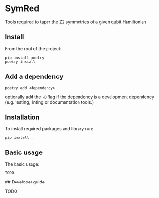 # SymRed
Tools required to taper the Z2 symmetries of a given qubit Hamiltonian

## Install
From the root of the project:
```
pip install poetry
poetry install
```

## Add a dependency
```
poetry add <dependency>
```

optionally add the `-D` flag if the dependency is a development dependency (e.g. testing, linting or documentation tools.)

## Installation

To install required packages and library run:

```
pip install .
```

## Basic usage

The basic usage:

```
TODO
```

## Developer guide

TODO